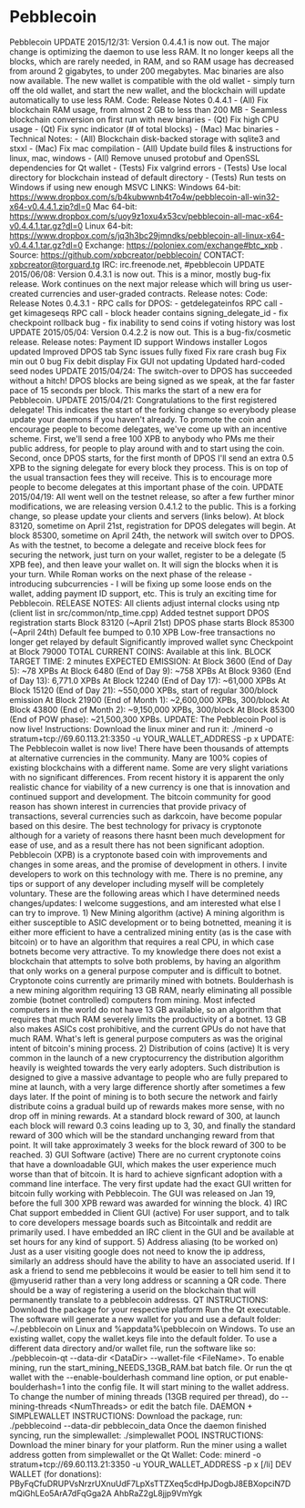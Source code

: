 # Pebblecoin
Pebblecoin    UPDATE 2015/12/31: Version 0.4.4.1 is now out.  The major change is optimizing the daemon to use less RAM.  It no longer keeps all the blocks, which are rarely needed, in RAM, and so RAM usage has decreased from around 2 gigabytes, to under 200 megabytes.  Mac binaries are also now available.  The new wallet is compatible with the old wallet - simply turn off the old wallet, and start the new wallet, and the blockchain will update automatically to use less RAM.  Code: Release Notes 0.4.4.1 - (All) Fix blockchain RAM usage, from almost 2 GB to less than 200 MB   - Seamless blockchain conversion on first run with new binaries - (Qt) Fix high CPU usage - (Qt) Fix sync indicator (# of total blocks) - (Mac) Mac binaries - Technical Notes:   - (All) Blockchain disk-backed storage with sqlite3 and stxxl   - (Mac) Fix mac compilation   - (All) Update build files &amp; instructions for linux, mac, windows   - (All) Remove unused protobuf and OpenSSL dependencies for Qt wallet   - (Tests) Fix valgrind errors   - (Tests) Use local directory for blockchain instead of default directory   - (Tests) Run tests on Windows if using new enough MSVC  LINKS: Windows 64-bit: https://www.dropbox.com/s/b4kubwwnb4t7o4w/pebblecoin-all-win32-x64-v0.4.4.1.zip?dl=0 Mac 64-bit: https://www.dropbox.com/s/uoy9z1oxu4x53cv/pebblecoin-all-mac-x64-v0.4.4.1.tar.gz?dl=0 Linux 64-bit: https://www.dropbox.com/s/jq3h3bc29jmndks/pebblecoin-all-linux-x64-v0.4.4.1.tar.gz?dl=0  Exchange: https://poloniex.com/exchange#btc_xpb .  Source: https://github.com/xpbcreator/pebblecoin/  CONTACT: xpbcreator@torguard.tg IRC: irc.freenode.net, #pebblecoin   UPDATE 2015/06/08: Version 0.4.3.1 is now out.  This is a minor, mostly bug-fix release.  Work continues on the next major release which will bring us user-created currencies and user-graded contracts. Release notes: Code: Release Notes 0.4.3.1 - RPC calls for DPOS:   - getdelegateinfos RPC call   - get kimageseqs RPC call   - block header contains signing_delegate_id - fix checkpoint rollback bug - fix inability to send coins if voting history was lost   UPDATE 2015/05/04: Version 0.4.2.2 is now out.  This is a bug-fix/cosmetic release.  Release notes: Payment ID support Windows installer Logos updated Improved DPOS tab Sync issues fully fixed Fix rare crash bug Fix min out 0 bug Fix debit display Fix GUI not updating Updated hard-coded seed nodes   UPDATE 2015/04/24: The switch-over to DPOS has succeeded without a hitch!  DPOS blocks are being signed as we speak, at the far faster pace of 15 seconds per block.  This marks the start of a new era for Pebblecoin.   UPDATE 2015/04/21: Congratulations to the first registered delegate!  This indicates the start of the forking change so everybody please update your daemons if you haven't already.    To promote the coin and encourage people to become delegates, we've come up with an incentive scheme.  First, we'll send a free 100 XPB to anybody who PMs me their public address, for people to play around with and to start using the coin.  Second, once DPOS starts, for the first month of DPOS I'll send an extra 0.5 XPB to the signing delegate for every block they process.  This is on top of the usual transaction fees they will receive.  This is to encourage more people to become delegates at this important phase of the coin.   UPDATE 2015/04/19: All went well on the testnet release, so after a few further minor modifications, we are releasing version 0.4.1.2 to the public.  This is a forking change, so please update your clients and servers (links below).  At block 83120, sometime on April 21st, registration for DPOS delegates will begin.  At block 85300, sometime on April 24th, the network will switch over to DPOS.  As with the testnet, to become a delegate and receive block fees for securing the network, just turn on your wallet, register to be a delegate (5 XPB fee), and then leave your wallet on.  It will sign the blocks when it is your turn.  While Roman works on the next phase of the release - introducing subcurrencies - I will be fixing up some loose ends on the wallet, adding payment ID support, etc.  This is truly an exciting time for Pebblecoin.  RELEASE NOTES: All clients adjust internal clocks using ntp (client list in src/common/ntp_time.cpp) Added testnet support DPOS registration starts Block 83120 (~April 21st) DPOS phase starts Block 85300 (~April 24th) Default fee bumped to 0.10 XPB Low-free transactions no longer get relayed by default Significantly improved wallet sync Checkpoint at Block 79000   TOTAL CURRENT COINS: Available at this link. BLOCK TARGET TIME: 2 minutes EXPECTED EMISSION: At Block 3600 (End of Day 5): ~78 XPBs At Block 6480 (End of Day 9): ~758 XPBs At Block 9360 (End of Day 13): 6,771.0 XPBs At Block 12240 (End of Day 17): ~61,000 XPBs At Block 15120 (End of Day 21): ~550,000 XPBs, start of regular 300/block emission At Block 21900 (End of Month 1): ~2,600,000 XPBs, 300/block At Block 43800 (End of Month 2): ~9,150,000 XPBs, 300/block At Block 85300 (End of POW phase): ~21,500,300 XPBs.   UPDATE: The Pebblecoin Pool is now live!   Instructions: Download the linux miner and run it: ./minerd -o stratum+tcp://69.60.113.21:3350 -u YOUR_WALLET_ADDRESS -p x   UPDATE: The Pebblecoin wallet is now live!     There have been thousands of attempts at alternative currencies in the community.  Many are 100% copies of existing blockchains with a different name.  Some are very slight variations with no significant differences.  From recent history it is apparent the only realistic chance for viability of a new currency is one that is innovation and continued support and development.  The bitcoin community for good reason has shown interest in currencies that provide privacy of transactions, several currencies such as darkcoin, have become popular based on this desire.  The best technology for privacy is cryptonote although for a variety of reasons there hasnt been much development for ease of use, and as a result there has not been significant adoption.  Pebblecoin (XPB) is a cryptonote based coin with improvements and changes in some areas, and the promise of development in others.  I invite developers to work on this technology with me.  There is no premine, any tips or support of any developer including myself will be completely voluntary.  These are the following areas which I have determined needs changes/updates: I welcome suggestions, and am interested what else I can try to improve.  1) New Mining algorithm (active)  A mining algorithm is either susceptible to ASIC development or to being botnetted, meaning it is either more efficient to have a centralized mining entity (as is the case with bitcoin) or to have an algorithm that requires a real CPU, in which case botnets become very attractive.  To my knowledge there does not exist a blockchain that attempts to solve both problems, by having an algorithm that only works on a general purpose computer and is difficult to botnet.  Cryptonote coins currently are primarily mined with botnets.  Boulderhash is a new mining algorithm requiring 13 GB RAM, nearly eliminating all possible zombie (botnet controlled) computers from mining.  Most infected computers in the world do not have 13 GB available, so an algorithm that requires that much RAM severely limits the productivity of a botnet.  13 GB also makes ASICs cost prohibitive, and the current GPUs do not have that much RAM.  What's left is general purpose computers as was the original intent of bitcoin's mining process.  2) Distribution of coins (active)  It is very common in the launch of a new cryptocurrency the distribution algorithm heavily is weighted towards the very early adopters.  Such distribution is designed to give a massive advantage to people who are fully prepared to mine at launch, with a very large difference shortly after sometimes a few days later.  If the point of mining is to both secure the network and fairly distribute coins a gradual build up of rewards makes more sense, with no drop off in mining rewards.  At a standard block reward of 300, at launch each block will reward 0.3 coins leading up to 3, 30, and finally the standard reward of 300 which will be the standard unchanging reward from that point.  It will take approximately 3 weeks for the block reward of 300 to be reached.  3) GUI Software (active)  There are no current cryptonote coins that have a downloadable GUI, which makes the user experience much worse than that of bitcoin.  It is hard to achieve signficant adoption with a command line interface.  The very first update had the exact GUI written for bitcoin fully working with Pebblecoin.  The GUI was released on Jan 19, before the full 300 XPB reward was awarded for winning the block.  4) IRC Chat support embedded in Client GUI (active)  For user support, and to talk to core developers message boards such as Bitcointalk and reddit are primarily used.  I have embedded an IRC client in the GUI and be available at set hours for any kind of support.   5) Address aliasing (to be worked on)  Just as a user visiting google does not need to know the ip address, similarly an address should have the ability to have an associated userid.  If I ask a friend to send me pebblecoins it would be easier to tell him send it to @myuserid rather than a very long address or scanning a QR code.  There should be a way of registering a userid on the blockchain that will permanently translate to a pebblecoin addresss.   QT INSTRUCTIONS: Download the package for your respective platform Run the Qt executable.  The software will generate a new wallet for you and use a default folder: ~/.pebblecoin on Linux and %appdata%\pebblecoin on Windows. To use an existing wallet, copy the wallet.keys file into the default folder. To use a different data directory and/or wallet file, run the software like so: ./pebblecoin-qt --data-dir &lt;DataDir> --wallet-file &lt;FileName>. To enable mining, run the start_mining_NEEDS_13GB_RAM.bat batch file. Or run the qt wallet with the --enable-boulderhash command line option, or put enable-boulderhash=1 into the config file.  It will start mining to the wallet address.  To change the number of mining threads (13GB required per thread), do --mining-threads &lt;NumThreads> or edit the batch file.  DAEMON + SIMPLEWALLET INSTRUCTIONS: Download the package, run: ./pebblecoind --data-dir pebblecoin_data Once the daemon finished syncing, run the simplewallet: ./simplewallet  POOL INSTRUCTIONS: Download the miner binary for your platform. Run the miner using a wallet address gotten from simplewallet or the Qt Wallet:  Code: minerd -o stratum+tcp://69.60.113.21:3350 -u YOUR_WALLET_ADDRESS -p x [/li]   DEV WALLET (for donations): PByFqCfuDRUPVsNrzrUXnuUdF7LpXsTTZXeq5cdHpJDogbJ8EBXopciN7DmQiGhLEo5ArA7dFqGga2A AhbRaZ2gL8jjp9VmYgk
